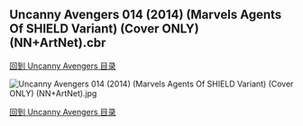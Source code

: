 ## Uncanny Avengers 014 (2014) (Marvels Agents Of SHIELD Variant) (Cover ONLY) (NN+ArtNet).cbr


[回到 Uncanny Avengers 目录](https://github.com/alicewish/markdown/blob/master/series/Uncanny-Avengers.md)


![Uncanny Avengers 014 (2014) (Marvels Agents Of SHIELD Variant) (Cover ONLY) (NN+ArtNet).jpg](https://wx1.sinaimg.cn/large/6a9fdecaly1fr0yfjsd8nj20zk1j9wq9.jpg)

[回到 Uncanny Avengers 目录](https://github.com/alicewish/markdown/blob/master/series/Uncanny-Avengers.md)

